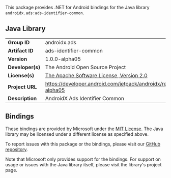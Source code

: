 This package provides .NET for Android bindings for the Java library `androidx.ads:ads-identifier-common`.

## Java Library

| | |
|-|-|
| **Group ID** | androidx.ads |
| **Artifact ID** | ads-identifier-common |
| **Version** | 1.0.0-alpha05 |
| **Developer(s)** | The Android Open Source Project |
| **License(s)** | [The Apache Software License, Version 2.0](http://www.apache.org/licenses/LICENSE-2.0.txt) |
| **Project URL** | https://developer.android.com/jetpack/androidx/releases/ads#1.0.0-alpha05 |
| **Description** | AndroidX Ads Identifier Common |

## Bindings

These bindings are provided by Microsoft under the [MIT License](https://opensource.org/licenses/MIT). The Java
library may be licensed under a different license as specified above.

To report issues with this package or the bindings, please visit our [GitHub repository](https://aka.ms/android-libraries).

Note that Microsoft only provides support for the bindings. For support on
usage or issues with the Java library itself, please visit the library's project page.
